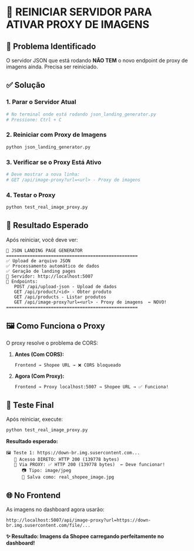 # 🔄 REINICIAR SERVIDOR PARA ATIVAR PROXY DE IMAGENS

## 🚨 Problema Identificado

O servidor JSON que está rodando **NÃO TEM** o novo endpoint de proxy de imagens ainda. Precisa ser reiniciado.

## ✅ Solução

### **1. Parar o Servidor Atual**
```bash
# No terminal onde está rodando json_landing_generator.py
# Pressione: Ctrl + C
```

### **2. Reiniciar com Proxy de Imagens**
```bash
python json_landing_generator.py
```

### **3. Verificar se o Proxy Está Ativo**
```bash
# Deve mostrar a nova linha:
# GET /api/image-proxy?url=<url> - Proxy de imagens
```

### **4. Testar o Proxy**
```bash
python test_real_image_proxy.py
```

## 🎯 Resultado Esperado

Após reiniciar, você deve ver:

```
🎯 JSON LANDING PAGE GENERATOR
==================================================
✅ Upload de arquivo JSON
✅ Processamento automático de dados
✅ Geração de landing pages
📡 Servidor: http://localhost:5007
🔗 Endpoints:
   POST /api/upload-json - Upload de dados
   GET /api/product/<id> - Obter produto
   GET /api/products - Listar produtos
   GET /api/image-proxy?url=<url> - Proxy de imagens  ← NOVO!
==================================================
```

## 🖼️ Como Funciona o Proxy

O proxy resolve o problema de CORS:

1. **Antes (Com CORS):**
   ```
   Frontend → Shopee URL → ❌ CORS bloqueado
   ```

2. **Agora (Com Proxy):**
   ```
   Frontend → Proxy localhost:5007 → Shopee URL → ✅ Funciona!
   ```

## 🧪 Teste Final

Após reiniciar, execute:
```bash
python test_real_image_proxy.py
```

**Resultado esperado:**
```
🖼️ Teste 1: https://down-br.img.susercontent.com...
   🔗 Acesso DIRETO: HTTP 200 (139778 bytes)
   🔄 Via PROXY: ✅ HTTP 200 (139778 bytes)  ← Deve funcionar!
      📷 Tipo: image/jpeg
      💾 Salva como: real_shopee_image.jpg
```

## 🌐 No Frontend

As imagens no dashboard agora usarão:
```
http://localhost:5007/api/image-proxy?url=https://down-br.img.susercontent.com/file/...
```

**✨ Resultado: Imagens da Shopee carregando perfeitamente no dashboard!** 